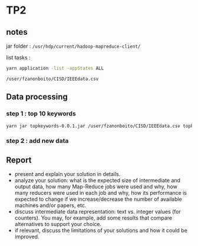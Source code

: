 # TP2

## notes

jar folder : `/usr/hdp/current/hadoop-mapreduce-client/`

list tasks :

```bash
yarn application -list -appStates ALL
```

`/user/fzanonboito/CISD/IEEEdata.csv`

## Data processing

### step 1 : top 10 keywords

```bash
yarn jar topkeywords-0.0.1.jar /user/fzanonboito/CISD/IEEEdata.csv topkeywords_out
```



### step 2 : add new data

## Report

- present and explain your solution in details.
- analyze your solution: what is the expected size of intermediate and output data, how many Map-Reduce jobs were used and why, how many reducers were used in each job and why, how its performance is expected to change if we increase/decrease the number of available machines and/or papers, etc.
- discuss intermediate data representation: text vs. integer values (for counters). You may, for example, add some results that compare alternatives to support your choice.
- if relevant, discuss the limitations of your solutions and how it could be improved.
